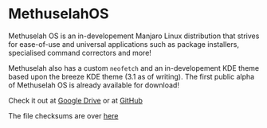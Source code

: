 # MethuselahOS

Methuselah OS is an in-developement Manjaro Linux distribution that strives
for ease-of-use and universal applications such as
package installers, specialised command correctors and more!

Methuselah also has a custom `neofetch` and an in-developement
KDE theme based upon the breeze KDE theme (3.1 as of writing). The first public alpha
of Methuselah OS is already available for download! 

Check it out at
[Google Drive](https://drive.google.com/uc?export=download&id=17CEhU70zxZySBS2v1RYGYP4o50fDWBjX)
or at [GitHub](https://github.com/InanisDev/MethuselahOS/releases)

The file checksums are over [here](https://github.com/InanisDev/MethuselahOS/releases/tag/Download)
